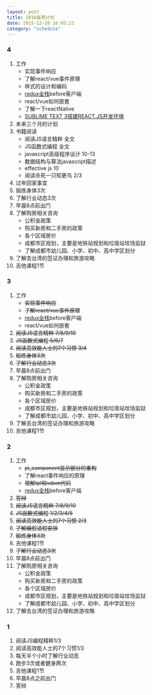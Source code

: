 ```yaml
---
layout: post
title: 2016每周计划
date: 2015-12-28 16:05:23
category: "schedule"
---
```


### 4

1. 工作
	- 实现事件响应
	- 了解react/vue事件原理
	- 样式的设计和编码
	- [redux全栈](http://blog.kazaff.me/2015/10/08/%5B%E8%AF%91%5D%E5%85%A8%E6%A0%88Redux%E5%AE%9E%E6%88%98/)before客户端
	- react/vue如何嵌套
	- 了解一下reactNative
	- [SUBLIME TEXT 3搭建REACT.JS开发环境](http://hao.jser.com/archive/8322/)
2. 未来三个月的计划
3. 书籍阅读
	- 阅读JS语言精粹 全文
	- JS函数式编程 全文
	- javascript高级程序设计 10-13
	- 数据结构与算法javascript描述
	- effective js 10
	- 阅读杀死一只知更鸟 2/3
4. 过年回家事宜
5. 锻炼身体3次
6. 了解行业动态3次
7. 早晨8点前出门
8. 了解购房相关咨询
	- 公积金政策
	- 购买新房和二手房的政策
	- 各个区域房价
	- 成都市区规划，主要是地铁站规划和垃圾站坟场监狱
	- 了解成都市幼儿园、小学、初中、高中学区划分
9. 了解去台湾的签证办理和旅游攻略
10. 吉他课程1节


### 3

1. 工作
	- <del>实现事件响应</del>
	- <del>了解react/vue事件原理</del>
	- [redux全栈](http://blog.kazaff.me/2015/10/08/%5B%E8%AF%91%5D%E5%85%A8%E6%A0%88Redux%E5%AE%9E%E6%88%98/)before客户端
	- react/vue如何嵌套
2. <del>阅读JS语言精粹 7/8/9/10</del>
3. <del>JS函数式编程 5/6/7</del>
4. <del>阅读高效能人士的7个习惯 3/4</del>
5. <del>锻炼身体3次</del>
6. <del>了解行业动态3次</del>
7. 早晨8点前出门
8. 了解购房相关咨询
	- 公积金政策
	- 购买新房和二手房的政策
	- 各个区域房价
	- 成都市区规划，主要是地铁站规划和垃圾站坟场监狱
	- 了解成都市幼儿园、小学、初中、高中学区划分
9. 了解去台湾的签证办理和旅游攻略
10. 吉他课程1节

### 2

1. 工作
	- <del>pi_component显示部分的重构</del>
	- 了解react事件响应的原理
	- <del>理解tpl和vdom代码</del>
	- [redux全栈](http://blog.kazaff.me/2015/10/08/%5B%E8%AF%91%5D%E5%85%A8%E6%A0%88Redux%E5%AE%9E%E6%88%98/)before客户端
2. <del>答辩</del>
3. <del>阅读JS语言精粹 7/8/9/10</del>
4. <del>JS函数式编程 1/2/3/4/5</del>
5. <del>阅读高效能人士的7个习惯 2/3</del>
6. <del>了解婚假请假安排</del>
7. <del>锻炼身体3次</del>
8. 吉他课程1节
9. <del>了解行业动态3次</del>
10. 早晨8点前出门
11. 了解购房相关咨询
	- 公积金政策
	- 购买新房和二手房的政策
	- 各个区域房价
	- 成都市区规划，主要是地铁站规划和垃圾站坟场监狱
	- 了解成都市幼儿园、小学、初中、高中学区划分
12. 了解去台湾的签证办理和旅游攻略

### 1

1. 阅读JS编程精粹1/3
2. 阅读高效能人士的7个习惯1/3
3. 每天半个小时了解行业动态
4. 跑步3次或者健身两次
5. 吉他课程1节
6. 早晨8点之前出门
7. 答辩

